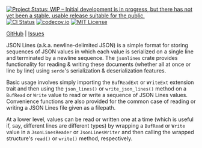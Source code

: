 [![Project Status: WIP – Initial development is in progress, but there has not yet been a stable, usable release suitable for the public.](https://www.repostatus.org/badges/latest/wip.svg)](https://www.repostatus.org/#wip) <!-- [![Project Status: Active – The project has reached a stable, usable state and is being actively developed.](https://www.repostatus.org/badges/latest/active.svg)](https://www.repostatus.org/#active) -->
[![CI Status](https://github.com/jwodder/jsonlines/actions/workflows/test.yml/badge.svg)](https://github.com/jwodder/jsonlines/actions/workflows/test.yml)
[![codecov.io](https://codecov.io/gh/jwodder/jsonlines/branch/master/graph/badge.svg)](https://codecov.io/gh/jwodder/jsonlines)
[![MIT License](https://img.shields.io/github/license/jwodder/jsonlines.svg)](https://opensource.org/licenses/MIT)

[GitHub](https://github.com/jwodder/jsonlines) <!-- | [crates.io](https://crates.io/crates/jsonlines) | [Documentation](https://docs.rs/jsonlines) --> | [Issues](https://github.com/jwodder/jsonlines/issues)

JSON Lines (a.k.a. newline-delimited JSON) is a simple format for storing
sequences of JSON values in which each value is serialized on a single line and
terminated by a newline sequence.  The `jsonlines` crate provides functionality
for reading & writing these documents (whether all at once or line by line)
using `serde`'s serialization & deserialization features.

Basic usage involves simply importing the `BufReadExt` or `WriteExt` extension
trait and then using the `json_lines()` or `write_json_lines()` method on a
`BufRead` or `Write` value to read or write a sequence of JSON Lines values.
Convenience functions are also provided for the common case of reading or
writing a JSON Lines file given as a filepath.

At a lower level, values can be read or written one at a time (which is useful
if, say, different lines are different types) by wrapping a `BufRead` or
`Write` value in a `JsonLinesReader` or `JsonLinesWriter` and then calling the
wrapped structure's `read()` or `write()` method, respectively.
